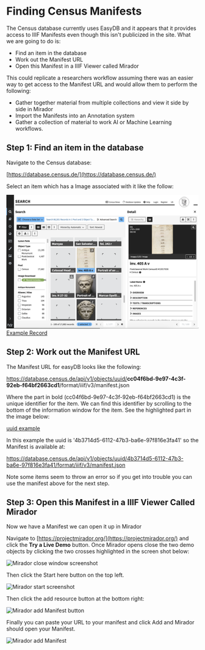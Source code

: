 # Finding Census Manifests

The Census database currently uses EasyDB and it appears that it provides access to IIIF Manifests even though this isn't publicized in the site. What we are going to do is:

 * Find an item in the database
 * Work out the Manifest URL
 * Open this Manifest in a IIIF Viewer called Mirador

This could replicate a researchers workflow assuming there was an easier way to get access to the Manifest URL and would allow them to perform the following:

 * Gather together material from multiple collections and view it side by side in Mirador
 * Import the Manifests into an Annotation system
 * Gather a collection of material to work AI or Machine Learning workflows. 

## Step 1: Find an item in the database

Navigate to the Census database:

[https://database.census.de/](https://database.census.de/)

Select an item which has a Image associated with it like the follow:

![Database record](img/item_info.png)
[Example Record](https://database.census.de/#/detail/12017636)

## Step 2: Work out the Manifest URL

The Manifest URL for easyDB looks like the following:

https://database.census.de/api/v1/objects/uuid/<b>cc04f6bd-9e97-4c3f-92eb-f64bf2663cd1</b>/format/iiif/v3/manifest.json

Where the part in bold (cc04f6bd-9e97-4c3f-92eb-f64bf2663cd1) is the unique identifier for the item. We can find this identifier by scrolling to the bottom of the information window for the item. See the highlighted part in the image below:

[uuid example](img/uuid.png)

In this example the uuid is '4b3714d5-6112-47b3-ba6e-97f816e3fa41' so the Manifest is available at:

https://database.census.de/api/v1/objects/uuid/4b3714d5-6112-47b3-ba6e-97f816e3fa41/format/iiif/v3/manifest.json

Note some items seem to throw an error so if you get into trouble you can use the manifest above for the next step.

## Step 3: Open this Manifest in a IIIF Viewer Called Mirador

Now we have a Manifest we can open it up in Mirador 

Navigate to [https://projectmirador.org/](https://projectmirador.org/) and click the __Try a Live Demo__ button. Once Mirador opens close the two demo objects by clicking the two crosses highlighted in the screen shot below:

![Mirador close window screenshot](part1/img/mirador_close.png)

Then click the Start here button on the top left.

![Mirador start screenshot](part1/img/mirador-start.png)

Then click the add resource button at the bottom right:

![Mirador add Manifest button](part1/img/mirador-add-resource.png)

Finally you can paste your URL to your manifest and click Add and Mirador should open your Manifest.

![Mirador add Manifest](part1/img/mirador-add-manifest.png)